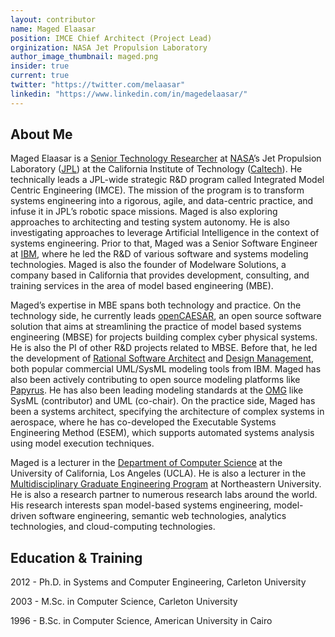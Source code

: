 ```yaml
---
layout: contributor
name: Maged Elaasar
position: IMCE Chief Architect (Project Lead)
orginization: NASA Jet Propulsion Laboratory
author_image_thumbnail: maged.png
insider: true
current: true
twitter: "https://twitter.com/melaasar"
linkedin: "https://www.linkedin.com/in/magedelaasar/"
---
```


## About Me

Maged Elaasar is a [Senior Technology Researcher](https://scienceandtechnology.jpl.nasa.gov/maged-elaasar) at [NASA](https://www.nasa.gov/)’s Jet Propulsion Laboratory ([JPL](https://www.jpl.nasa.gov/)) at the California Institute of Technology ([Caltech](https://www.caltech.edu/)). He technically leads a JPL-wide strategic R&D program called Integrated Model Centric Engineering (IMCE). The mission of the program is to transform systems engineering into a rigorous, agile, and data-centric practice, and infuse it in JPL’s robotic space missions. Maged is also exploring approaches to architecting and testing system autonomy. He is also investigating approaches to leverage Artificial Intelligence in the context of systems engineering. Prior to that, Maged was a Senior Software Engineer at [IBM](https://www.ibm.com), where he led the R&D of various software and systems modeling technologies. Maged is also the founder of Modelware Solutions, a company based in California that provides development, consulting, and training services in the area of model based engineering (MBE).

Maged’s expertise in MBE spans both technology and practice. On the technology side, he currently leads [openCAESAR](https://www.opencaesar.io/), an open source software solution that aims at streamlining the practice of model based systems engineering (MBSE) for projects building complex cyber physical systems. He is also the PI of other R&D projects related to MBSE. Before that, he led the development of [Rational Software Architect](https://en.wikipedia.org/wiki/Rational_Software_Architect) and [Design Management](https://jazz.net/products/design-management/), both popular commercial UML/SysML modeling tools from IBM. Maged has also been actively contributing to open source modeling platforms like [Papyrus](https://www.eclipse.org/papyrus/). He has also been leading modeling standards at the [OMG](https://omg.org/) like SysML (contributor) and UML (co-chair). On the practice side, Maged has been a systems architect, specifying the architecture of complex systems in aerospace, where he has co-developed the Executable Systems Engineering Method (ESEM), which supports automated systems analysis using model execution techniques.

Maged is a lecturer in the [Department of Computer Science](https://www.cs.ucla.edu/) at the University of California, Los Angeles (UCLA). He is also a lecturer in the [Multidisciplinary Graduate Engineering Program](https://coe.northeastern.edu/academics-experiential-learning/academic-departments/mgen/) at Northeastern University. He is also a research partner to numerous research labs around the world. His research interests span model-based systems engineering, model-driven software engineering, semantic web technologies, analytics technologies, and cloud-computing technologies. 

## Education & Training

2012 - Ph.D. in Systems and Computer Engineering, Carleton University

2003 - M.Sc. in Computer Science, Carleton University

1996 - B.Sc. in Computer Science, American University in Cairo